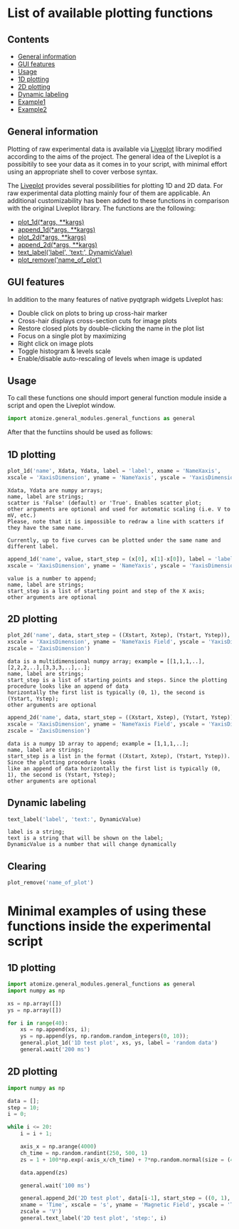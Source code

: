 # List of available plotting functions

## Contents
- [General information](#general-information)<br/>
- [GUI features](#gui-features)<br/>
- [Usage](#usage)<br/>
- [1D plotting](#1d-plotting)<br/>
- [2D plotting](#2d-plotting)<br/>
- [Dynamic labeling](#dynamic-labeling)<br/>
- [Example1](#1d-plotting-1)<br/>
- [Example2](#2d-plotting-1)<br/>

## General information
Plotting of raw experimental data is available via [Liveplot](https://github.com/PhilReinhold/liveplot) library modified according to the aims of the project.
The general idea of the Liveplot is a possibitily to see your data as it comes in to your script, with minimal effort using an appropriate shell to cover verbose syntax.

The [Liveplot](https://github.com/PhilReinhold/liveplot) provides several possibilities for plotting 1D and 2D data. For raw experimental data plotting mainly four of them are applicable. An additional customizability has been added to these functions in comparison with the original Liveplot library. The functions are the following:

- [plot_1d(*args, **kargs)](#1d-plotting)<br/>
- [append_1d(*args, **kargs)](#1d-plotting)<br/>
- [plot_2d(*args, **kargs)](#2d-plotting)<br/>
- [append_2d(*args, **kargs)](#2d-plotting)<br/>
- [text_label('label', 'text:', DynamicValue)](#dynamic-labeling)<br/>
- [plot_remove('name_of_plot')](#clearing)<br/>

## GUI features
In addition to the many features of native pyqtgraph widgets Liveplot has:<br/>
- Double click on plots to bring up cross-hair marker<br/>
- Cross-hair displays cross-section cuts for image plots<br/>
- Restore closed plots by double-clicking the name in the plot list<br/>
- Focus on a single plot by maximizing<br/>
- Right click on image plots<br/>
- Toggle histogram & levels scale<br/>
- Enable/disable auto-rescaling of levels when image is updated<br/>

## Usage
To call these functions one should import general function module inside a script and open the Liveplot window.
```python
import atomize.general_modules.general_functions as general
```
After that the functiins should be used as follows:

## 1D plotting
```python	
plot_1d('name', Xdata, Ydata, label = 'label', xname = 'NameXaxis', 
xscale = 'XaxisDimension', yname = 'NameYaxis', yscale = 'YaxisDimension', scatter = 'False')
```
	Xdata, Ydata are numpy arrays;
	name, label are strings;
	scatter is 'False' (default) or 'True'. Enables scatter plot;
	other arguments are optional and used for automatic scaling (i.e. V to mV, etc.)
	Please, note that it is impossible to redraw a line with scatters if they have the same name.

	Currently, up to five curves can be plotted under the same name and different label.
```python	
append_1d('name', value, start_step = (x[0], x[1]-x[0]), label = 'label', xname = 'NameXaxis',
xscale = 'XaxisDimension', yname = 'NameYaxis', yscale = 'YaxisDimension')
```
	value is a number to append;
	name, label are strings; 
	start_step is a list of starting point and step of the X axis;
	other arguments are optional

## 2D plotting
```python		
plot_2d('name', data, start_step = ((Xstart, Xstep), (Ystart, Ystep)), xname = 'NameXaxis',
xscale = 'XaxisDimension', yname = 'NameYaxis Field', yscale = 'YaxisDimension', zname = 'NameZaxis',
zscale = 'ZaxisDimension')
```
	data is a multidimensional numpy array; example = [[1,1,1,..],[2,2,2,..],[3,3,3,..],..];
	name, label are strings; 
	start_step is a list of starting points and steps. Since the plotting procedure looks like an append of data
	horizontally the first list is typically (0, 1), the second is (Ystart, Ystep);
	other arguments are optional
```python
append_2d('name', data, start_step = ((Xstart, Xstep), (Ystart, Ystep)), xname = 'NameXaxis',
xscale = 'XaxisDimension', yname = 'NameYaxis Field', yscale = 'YaxisDimension', zname = 'NameZaxis',
zscale = 'ZaxisDimension')
```
	data is a numpy 1D array to append; example = [1,1,1,..];
	name, label are strings; 
	start_step is a list in the format ((Xstart, Xstep), (Ystart, Ystep)). Since the plotting procedure looks
	like an append of data horizontally the first list is typically (0, 1), the second is (Ystart, Ystep);
	other arguments are optional

## Dynamic labeling
```python
text_label('label', 'text:', DynamicValue)
```
	label is a string;
	text is a string that will be shown on the label;
	DynamicValue is a number that will change dynamically

## Clearing
```python
plot_remove('name_of_plot')
```
# Minimal examples of using these functions inside the experimental script

## 1D plotting
```python
import atomize.general_modules.general_functions as general
import numpy as np

xs = np.array([])
ys = np.array([])

for i in range(40):
	xs = np.append(xs, i);
	ys = np.append(ys, np.random.random_integers(0, 10));
	general.plot_1d('1D test plot', xs, ys, label = 'random data')
	general.wait('200 ms')
```
## 2D plotting
```python
import numpy as np

data = [];
step = 10;
i = 0;

while i <= 20:
	i = i + 1;

	axis_x = np.arange(4000)
	ch_time = np.random.randint(250, 500, 1)
	zs = 1 + 100*np.exp(-axis_x/ch_time) + 7*np.random.normal(size = (4000))

	data.append(zs)

	general.wait('100 ms')

	general.append_2d('2D test plot', data[i-1], start_step = ((0, 1), (0.3, 0.001)),
	xname = 'Time', xscale = 's', yname = 'Magnetic Field', yscale = 'T', zname = 'Intensity',
	zscale = 'V')
	general.text_label('2D test plot', 'step:', i)
```